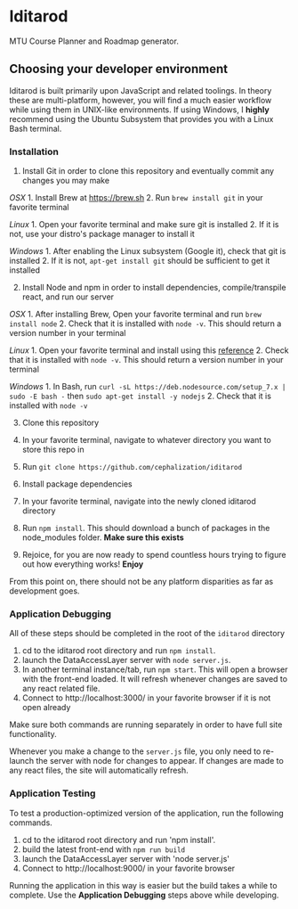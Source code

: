 # Iditarod
MTU Course Planner and Roadmap generator.

## Choosing your developer environment
Iditarod is built primarily upon JavaScript and related toolings. 
In theory these are multi-platform, however, you will find a much easier workflow while using them in UNIX-like environments.
If using Windows, I __highly__ recommend using the Ubuntu Subsystem that provides you with a Linux Bash terminal.

### Installation
1. Install Git in order to clone this repository and eventually commit any changes you may make

  _OSX_
    1. Install Brew at https://brew.sh
    2. Run `brew install git` in your favorite terminal
    
  _Linux_
    1. Open your favorite terminal and make sure git is installed
    2. If it is not, use your distro's package manager to install it
    
  _Windows_
    1. After enabling the Linux subsystem (Google it), check that git is installed
    2. If it is not, `apt-get install git` should be sufficient to get it installed
    
2. Install Node and npm in order to install dependencies, compile/transpile react, and run our server
  
  _OSX_
    1. After installing Brew, Open your favorite terminal and run `brew install node`
    2. Check that it is installed with `node -v`. This should return a version number in your terminal
  
  _Linux_
    1. Open your favorite terminal and install using this [reference](https://nodejs.org/en/download/package-manager/)
    2. Check that it is installed with `node -v`. This should return a version number in your terminal
    
  _Windows_
    1. In Bash, run `curl -sL https://deb.nodesource.com/setup_7.x | sudo -E bash -` then `sudo apt-get install -y nodejs`
    2. Check that it is installed with `node -v`
    
3. Clone this repository
  1. In your favorite terminal, navigate to whatever directory you want to store this repo in
  2. Run `git clone https://github.com/cephalization/iditarod`
  
4. Install package dependencies
  1. In your favorite terminal, navigate into the newly cloned iditarod directory
  2. Run `npm install`. This should download a bunch of packages in the node_modules folder. __Make sure this exists__
  
5. Rejoice, for you are now ready to spend countless hours trying to figure out how everything works! __Enjoy__ 

From this point on, there should not be any platform disparities as far as development goes.

### Application Debugging
All of these steps should be completed in the root of the `iditarod` directory

1. cd to the iditarod root directory and run `npm install`.
2. launch the DataAccessLayer server with `node server.js`.
3. In another terminal instance/tab, run `npm start`. This will open a browser with the front-end loaded. It will refresh whenever changes are saved to any react related file.
4. Connect to http://localhost:3000/ in your favorite browser if it is not open already

Make sure both commands are running separately in order to have full site functionality.

Whenever you make a change to the `server.js` file, you only need to re-launch the server with node for changes to appear.
If changes are made to any react files, the site will automatically refresh.

### Application Testing
To test a production-optimized version of the application, run the following commands.
1. cd to the iditarod root directory and run 'npm install'.
2. build the latest front-end with `npm run build`
3. launch the DataAccessLayer server with 'node server.js'
4. Connect to http://localhost:9000/ in your favorite browser

Running the application in this way is easier but the build takes a while to complete. Use the __Application Debugging__ steps above while developing.
